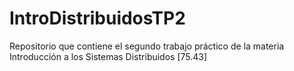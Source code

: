# IntroDistribuidosTP2
Repositorio que contiene el segundo trabajo práctico de la materia Introducción a los Sistemas Distribuidos [75.43]
